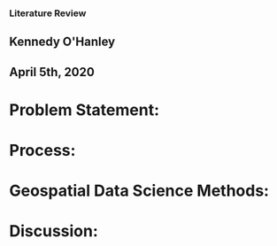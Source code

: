 ### Literature Review
## Kennedy O'Hanley
## April 5th, 2020

# Problem Statement:


# Process:


# Geospatial Data Science Methods:


# Discussion:


